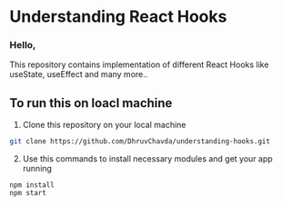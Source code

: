# Understanding React Hooks

### Hello,
This repository contains implementation of different React Hooks like useState, useEffect and many more..

## To run this on loacl machine
1. Clone this repository on your local machine
```bash
git clone https://github.com/DhruvChavda/understanding-hooks.git
```
2. Use this commands to install necessary modules and get your app running
```node
npm install
npm start
```